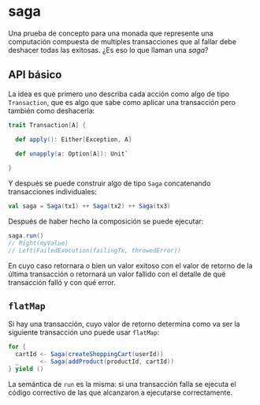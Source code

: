 # saga

Una prueba de concepto para una monada que represente una computación compuesta de multiples transacciones que al fallar debe deshacer todas las exitosas. ¿Es eso lo que llaman una _saga_?

## API básico

La idea es que primero uno describa cada acción como algo de tipo `Transaction`, que es algo que sabe como aplicar una transacción pero también como deshacerla:

```scala
trait Transaction[A] {

  def apply(): Either[Exception, A]

  def unapply(a: Option[A]): Unit`
  
}
```

Y después se puede construir algo de tipo `Saga` concatenando transacciones individuales:

```scala
val saga = Saga(tx1) ++ Saga(tx2) ++ Saga(tx3)
```

Después de haber hecho la composición se puede ejecutar:

```scala
saga.run()
// Right(myValue)
// Left(FailedExecution(failingTx, throwedError))
```
En cuyo caso retornara o bien un valor exitoso con el valor de retorno de la última transacción o retornará un valor fallido con el detalle de qué transacción falló y con qué error.

## `flatMap`

Si hay una transacción, cuyo valor de retorno determina como va ser la siguiente transacción uno puede usar `flatMap`:

```scala
for {
  cartId <- Saga(createShoppingCart(userId))
  _      <- Saga(addProduct(productId, cartId))
} yield ()
```

La semántica de `run` es la misma: si una transacción falla se ejecuta el código correctivo de las que alcanzaron a ejecutarse correctamente.

